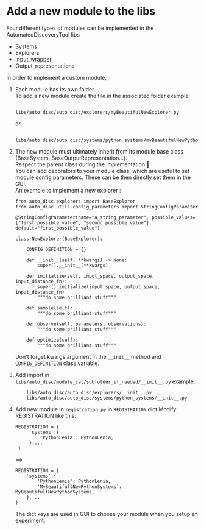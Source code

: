 # Add a new module to the libs 
Four different types of modules can be implemented in the AutomatedDiscoveryTool libs

- Systems
- Explorers
- Input_wrapper
- Output_representations

In order to implement a custom module,
1) Each module has its own folder.<br/> 
To add a new module create the file in the associated folder
    example: 
    ```
            libs/auto_disc/auto_disc/explorers/myBeautifulNewExplorer.py
    ```
    or
    ```
            libs/auto_disc/auto_disc/systems/python_systems/myBeautifulNewPythonSystems.py
    ```

2) The new module must ultimately inherit from its module base class (BaseSystem, BaseOutputRepresentation...). <br/>
Respect the parent class during the implementation 🤗 <br/>
You can add decorators to your module class, which are useful to set module config parameters. These can be then directly set them in the GUI. <br/>
An example to implement a new explorer :

    ```
    from auto_disc.explorers import BaseExplorer
    from auto_disc.utils.config_parameters import StringConfigParameter

    @StringConfigParameter(name="a_string_parameter", possible_values=["first_possible_value", "second_possible_value"], default="first_possible_value")
    
    class NewExplorer(BaseExplorer):

        CONFIG_DEFINITION = {}

        def __init__(self, **kwargs) -> None:
            super().__init__(**kwargs)

        def initialize(self, input_space, output_space, input_distance_fn):
            super().initialize(input_space, output_space, input_distance_fn)
            """do some brilliant stuff"""
        
        def sample(self):
            """do some brilliant stuff"""

        def observe(self, parameters, observations):
            """do some brilliant stuff"""

        def optimize(self):
            """do some brilliant stuff"""
    ```
    Don't forget kwargs argument in the `__init__` method and `CONFIG_DEFINITION` class variable.

3) Add import in `libs/auto_disc/module_cat/subfolder_if_needed/__init__.py`
    example: 
    ```
        libs/auto_disc/auto_disc/explorers/__init__.py
        libs/auto_disc/auto_disc/systems/python_systems/__init__.py
    ```
4) Add new module in `registration.py` in `REGISTRATION` dict
   Modify REGISTRATION like this:
   ```
   REGISTRATION = {
        'systems':{
            'PythonLenia': PythonLenia,
        },...
    }
    ```
    ==>
    ``` 
    REGISTRATION = {
        'systems':{
            'PythonLenia': PythonLenia,
            'MyBeautifullNewPythonSystems': MyBeautifullNewPythonSystems,
        },...
    }
   ```
    The dict keys are used in GUI to choose your module when you setup an experiment.